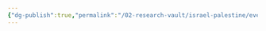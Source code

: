 ```yaml
---
{"dg-publish":true,"permalink":"/02-research-vault/israel-palestine/events/1956-suez-crisis/","created":"2025-08-20T16:02:00.660-04:00","updated":"2025-08-21T16:57:07.651-04:00"}
---
```


